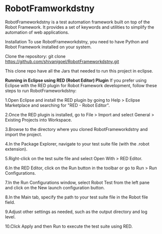 # RobotFramworkdstny
RobotFrameworkdstny is a test automation framework built on top of the Robot Framework. It provides a set of keywords and utilities to simplify the automation of web applications.

Installation
To use RobotFrameworkdstny, you need to have Python and Robot Framework installed on your system.

Clone the repository:
git clone https://github.com/shivanigoel/RobotFrameworkdstny.git

This clone repo have all the Jars that needed to run this project in eclipse.


**Running in Eclipse using RED (Robot Editor) Plugin**
If you prefer using Eclipse with the RED plugin for Robot Framework development, follow these steps to run RobotFrameworkdstny:

1.Open Eclipse and install the RED plugin by going to Help > Eclipse Marketplace and searching for "RED - Robot Editor".

2.Once the RED plugin is installed, go to File > Import and select General > Existing Projects into Workspace.

3.Browse to the directory where you cloned RobotFrameworkdstny and import the project.

4.In the Package Explorer, navigate to your test suite file (with the .robot extension).

5.Right-click on the test suite file and select Open With > RED Editor.

6.In the RED Editor, click on the Run button in the toolbar or go to Run > Run Configurations.

7.In the Run Configurations window, select Robot Test from the left pane and click on the New launch configuration button.

8.In the Main tab, specify the path to your test suite file in the Robot file field.

9.Adjust other settings as needed, such as the output directory and log level.

10.Click Apply and then Run to execute the test suite using RED.


